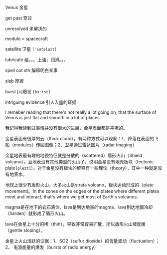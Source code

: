 Venus 金星

get past 穿过

unresolved 未解决的

module = spacecraft

satellite 卫星 `[ˈsætəlaɪt]`

lubricate 给。。。上油，润滑。。。

spell out sth 解释明白某事

slab 厚板

burst [c]爆发 `[bɜːrst]`

intriguing evidence 引人入盛的证据

I remeber reading that there's not really a lot going on, that the surface of Venus is just flat and smooth in a lot of places.

我记得我读到过事情并没有很大的进展，金星表面都是平坦的。



金星表面有很厚的云（thick cloud），有两种方式可以观察：1、降落在表面的飞船（modules）传回图像；2、卫星通过雷达图片（radar imaging）

金星地表最有趣的地貌特征就是分散的（scattered）盾形火山（Shield volcano），且地表没有其他类型的火山了，说明金星没有地壳板块（tectonic plate`[pleɪt]`）。对于金星没有板块的解释有一些理论（theory），其中一种就是没有地表水。

地球上很少有盾形火山，大多火山是strata volcano，板块运动形成的（plate movement)。In the zones on the edges of the plates where different plates meet and interact, that's where we get most of Earth's volcanos.

magma是在地下的岩石液体，lava是到达地表的magma，lava到达地面冷却（harden）就形成了盾形火山。

lava在金星上十分的稀（thin），导致非常容易扩散，所以盾形火山坡度缓（gentle sloping）。

金星上火山活跃的证据：1、SO2（sulfur dioxide）的含量波动（fluctuation）；2、 电波能量的爆发（bursts of radio energy）